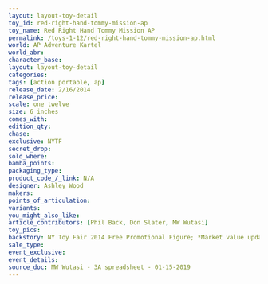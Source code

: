 ```yaml
---
layout: layout-toy-detail 
toy_id: red-right-hand-tommy-mission-ap
toy_name: Red Right Hand Tommy Mission AP
permalink: /toys-1-12/red-right-hand-tommy-mission-ap.html
world: AP Adventure Kartel
world_abr: 
character_base: 
layout: layout-toy-detail
categories: 
tags: [action portable, ap] 
release_date: 2/16/2014
release_price: 
scale: one twelve
size: 6 inches
comes_with: 
edition_qty: 
chase: 
exclusive: NYTF
secret_drop: 
sold_where: 
bamba_points: 
packaging_type: 
product_code_/_link: N/A
designer: Ashley Wood
makers: 
points_of_articulation: 
variants: 
you_might_also_like: 
article_contributors: [Phil Back, Don Slater, MW Wutasi]
toy_pics: 
backstory: NY Toy Fair 2014 Free Promotional Figure; *Market value update - 5/1/2020 sold on ebay for $290 + $13.65sh!
sale_type: 
event_exclusive: 
event_details: 
source_doc: MW Wutasi - 3A spreadsheet - 01-15-2019
---
```

